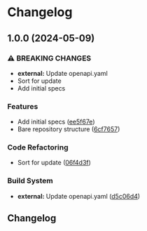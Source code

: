 # Changelog

## 1.0.0 (2024-05-09)


### ⚠ BREAKING CHANGES

* **external:** Update openapi.yaml
* Sort for update
* Add initial specs

### Features

* Add initial specs ([ee5f67e](https://github.com/j-mastr/sevdesk-api/commit/ee5f67ef5bfa96cf4b4de461ff7e38b8abf66f13))
* Bare repository structure ([6cf7657](https://github.com/j-mastr/sevdesk-api/commit/6cf76574769fbb2a55a9f59bd7d0009e9c1293f3))


### Code Refactoring

* Sort for update ([06f4d3f](https://github.com/j-mastr/sevdesk-api/commit/06f4d3f17279c9ab642ffb7eb286770f88ca1796))


### Build System

* **external:** Update openapi.yaml ([d5c06d4](https://github.com/j-mastr/sevdesk-api/commit/d5c06d48f83b3836d5838c0812e328084dd11ca3))

## Changelog
